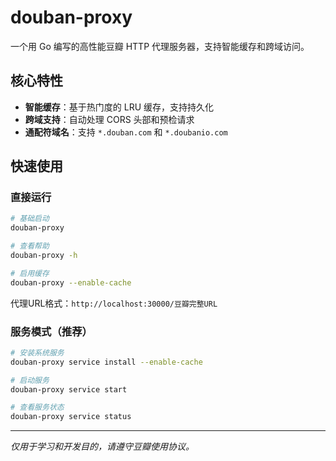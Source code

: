 # douban-proxy

一个用 Go 编写的高性能豆瓣 HTTP 代理服务器，支持智能缓存和跨域访问。

## 核心特性

- **智能缓存**：基于热门度的 LRU 缓存，支持持久化
- **跨域支持**：自动处理 CORS 头部和预检请求
- **通配符域名**：支持 `*.douban.com` 和 `*.doubanio.com`

## 快速使用

### 直接运行

```bash
# 基础启动
douban-proxy

# 查看帮助
douban-proxy -h

# 启用缓存
douban-proxy --enable-cache
```

代理URL格式：`http://localhost:30000/豆瓣完整URL`

### 服务模式（推荐）

```bash
# 安装系统服务
douban-proxy service install --enable-cache

# 启动服务
douban-proxy service start

# 查看服务状态
douban-proxy service status
```

---

*仅用于学习和开发目的，请遵守豆瓣使用协议。*